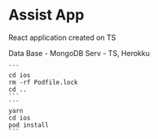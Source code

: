 # Assist App
React application created on TS

Data Base - MongoDB
Serv - TS, Herokku



    ```
    cd ios 
    rm -rf Podfile.lock
    cd ..
    ```
    ```
    yarn
    cd ios
    pod install
    ```